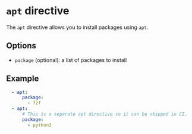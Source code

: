 # `apt` directive

The `apt` directive allows you to install packages using `apt`.

## Options

* `package` (optional): a list of packages to install

## Example

```yaml
  - apt:
      package:
        - fzf
  - apt:
      # This is a separate apt directive so it can be skipped in CI.
      package:
        - python3
```
